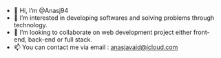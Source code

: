 - 👋 Hi, I’m @Anasj94
- 👀 I’m interested in developing softwares and solving problems through technology.
- 💞️ I’m looking to collaborate on web development project either front-end, back-end or full stack.
- 📫 You can contact me via email : anasjavaid@icloud.com

<!---
Anasj94/Anasj94 is a ✨ special ✨ repository because its `README.md` (this file) appears on your GitHub profile.
You can click the Preview link to take a look at your changes.
--->
